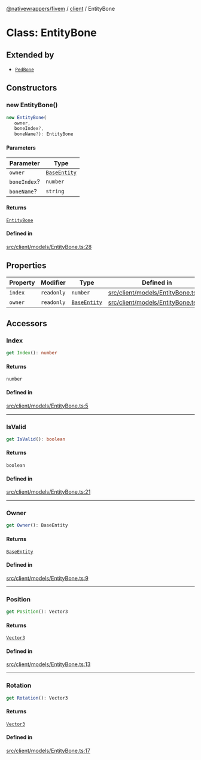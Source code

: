 [@nativewrappers/fivem](../../README.md) / [client](../README.md) / EntityBone

# Class: EntityBone

## Extended by

- [`PedBone`](PedBone.md)

## Constructors

### new EntityBone()

```ts
new EntityBone(
   owner, 
   boneIndex?, 
   boneName?): EntityBone
```

#### Parameters

| Parameter | Type |
| ------ | ------ |
| `owner` | [`BaseEntity`](BaseEntity.md) |
| `boneIndex`? | `number` |
| `boneName`? | `string` |

#### Returns

[`EntityBone`](EntityBone.md)

#### Defined in

[src/client/models/EntityBone.ts:28](https://github.com/nativewrappers/fivem/blob/5ebb4b78605d0cb7cf468eefa811c3a586dedc74/src/client/models/EntityBone.ts#L28)

## Properties

| Property | Modifier | Type | Defined in |
| ------ | ------ | ------ | ------ |
| `index` | `readonly` | `number` | [src/client/models/EntityBone.ts:26](https://github.com/nativewrappers/fivem/blob/5ebb4b78605d0cb7cf468eefa811c3a586dedc74/src/client/models/EntityBone.ts#L26) |
| `owner` | `readonly` | [`BaseEntity`](BaseEntity.md) | [src/client/models/EntityBone.ts:25](https://github.com/nativewrappers/fivem/blob/5ebb4b78605d0cb7cf468eefa811c3a586dedc74/src/client/models/EntityBone.ts#L25) |

## Accessors

### Index

```ts
get Index(): number
```

#### Returns

`number`

#### Defined in

[src/client/models/EntityBone.ts:5](https://github.com/nativewrappers/fivem/blob/5ebb4b78605d0cb7cf468eefa811c3a586dedc74/src/client/models/EntityBone.ts#L5)

***

### IsValid

```ts
get IsValid(): boolean
```

#### Returns

`boolean`

#### Defined in

[src/client/models/EntityBone.ts:21](https://github.com/nativewrappers/fivem/blob/5ebb4b78605d0cb7cf468eefa811c3a586dedc74/src/client/models/EntityBone.ts#L21)

***

### Owner

```ts
get Owner(): BaseEntity
```

#### Returns

[`BaseEntity`](BaseEntity.md)

#### Defined in

[src/client/models/EntityBone.ts:9](https://github.com/nativewrappers/fivem/blob/5ebb4b78605d0cb7cf468eefa811c3a586dedc74/src/client/models/EntityBone.ts#L9)

***

### Position

```ts
get Position(): Vector3
```

#### Returns

[`Vector3`](Vector3.md)

#### Defined in

[src/client/models/EntityBone.ts:13](https://github.com/nativewrappers/fivem/blob/5ebb4b78605d0cb7cf468eefa811c3a586dedc74/src/client/models/EntityBone.ts#L13)

***

### Rotation

```ts
get Rotation(): Vector3
```

#### Returns

[`Vector3`](Vector3.md)

#### Defined in

[src/client/models/EntityBone.ts:17](https://github.com/nativewrappers/fivem/blob/5ebb4b78605d0cb7cf468eefa811c3a586dedc74/src/client/models/EntityBone.ts#L17)
